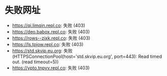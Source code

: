 # 失败网址
- https://qi.limqin.repl.co: 失败 (403)
- https://deo.babox.repl.co: 失败 (403)
- https://rows--zixk.repl.co: 失败 (403)
- https://ls.tpjow.repl.co: 失败 (403)
- https://std.skvip.eu.org: 失败 (HTTPSConnectionPool(host='std.skvip.eu.org', port=443): Read timed out. (read timeout=5))
- https://ypto.tnpyv.repl.co: 失败 (403)
